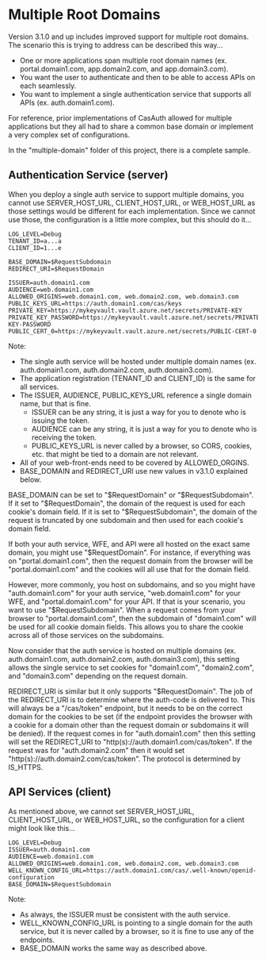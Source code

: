 # Multiple Root Domains

Version 3.1.0 and up includes improved support for multiple root domains. The scenario this is trying to address can be described this way...

-   One or more applications span multiple root domain names (ex. portal.domain1.com, app.domain2.com, and app.domain3.com).
-   You want the user to authenticate and then to be able to access APIs on each seamlessly.
-   You want to implement a single authentication service that supports all APIs (ex. auth.domain1.com).

For reference, prior implementations of CasAuth allowed for multiple applications but they all had to share a common base domain or implement a very complex set of configurations.

In the "multiple-domain" folder of this project, there is a complete sample.

## Authentication Service (server)

When you deploy a single auth service to support multiple domains, you cannot use SERVER_HOST_URL, CLIENT_HOST_URL, or WEB_HOST_URL as those settings would be different for each implementation. Since we cannot use those, the configuration is a little more complex, but this should do it...

```
LOG_LEVEL=Debug
TENANT_ID=a...a
CLIENT_ID=1...e

BASE_DOMAIN=$RequestSubdomain
REDIRECT_URI=$RequestDomain

ISSUER=auth.domain1.com
AUDIENCE=web.domain1.com
ALLOWED_ORIGINS=web.domain1.com, web.domain2.com, web.domain3.com
PUBLIC_KEYS_URL=https://auth.domain1.com/cas/keys
PRIVATE_KEY=https://mykeyvault.vault.azure.net/secrets/PRIVATE-KEY
PRIVATE_KEY_PASSWORD=https://mykeyvault.vault.azure.net/secrets/PRIVATE-KEY-PASSWORD
PUBLIC_CERT_0=https://mykeyvault.vault.azure.net/secrets/PUBLIC-CERT-0
```

Note:

-   The single auth service will be hosted under multiple domain names (ex. auth.domain1.com, auth.domain2.com, auth.domain3.com).
-   The application registration (TENANT_ID and CLIENT_ID) is the same for all services.
-   The ISSUER, AUDIENCE, PUBLIC_KEYS_URL reference a single domain name, but that is fine.
    -   ISSUER can be any string, it is just a way for you to denote who is issuing the token.
    -   AUDIENCE can be any string, it is just a way for you to denote who is receiving the token.
    -   PUBLIC_KEYS_URL is never called by a browser, so CORS, cookies, etc. that might be tied to a domain are not relevant.
-   All of your web-front-ends need to be covered by ALLOWED_ORGINS.
-   BASE_DOMAIN and REDIRECT_URI use new values in v3.1.0 explained below.

BASE_DOMAIN can be set to "$RequestDomain" or "$RequestSubdomain". If it set to "$RequestDomain", the domain of the request is used for each cookie's domain field. If it is set to "$RequestSubdomain", the domain of the request is truncated by one subdomain and then used for each cookie's domain field.

If both your auth service, WFE, and API were all hosted on the exact same domain, you might use "\$RequestDomain". For instance, if everything was on "portal.domain1.com", then the request domain from the browser will be "portal.domain1.com" and the cookies will all use that for the domain field.

However, more commonly, you host on subdomains, and so you might have "auth.domain1.com" for your auth service, "web.domain1.com" for your WFE, and "portal.domain1.com" for your API. If that is your scenario, you want to use "\$RequestSubdomain". When a request comes from your browser to "portal.domain1.com", then the subdomain of "domain1.com" will be used for all cookie domain fields. This allows you to share the cookie across all of those services on the subdomains.

Now consider that the auth service is hosted on multiple domains (ex. auth.domain1.com, auth.domain2.com, auth.domain3.com), this setting allows the single service to set cookies for "domain1.com", "domain2.com", and "domain3.com" depending on the request domain.

REDIRECT_URI is similar but it only supports "\$RequestDomain". The job of the REDIRECT_URI is to determine where the auth-code is delivered to. This will always be a "/cas/token" endpoint, but it needs to be on the correct domain for the cookies to be set (if the endpoint provides the browser with a cookie for a domain other than the request domain or subdomains it will be denied). If the request comes in for "auth.domain1.com" then this setting will set the REDIRECT_URI to "http(s)://auth.domain1.com/cas/token". If the request was for "auth.domain2.com" then it would set "http(s)://auth.domain2.com/cas/token". The protocol is determined by IS_HTTPS.

## API Services (client)

As mentioned above, we cannot set SERVER_HOST_URL, CLIENT_HOST_URL, or WEB_HOST_URL, so the configuration for a client might look like this...

```
LOG_LEVEL=Debug
ISSUER=auth.domain1.com
AUDIENCE=web.domain1.com
ALLOWED_ORIGINS=web.domain1.com, web.domain2.com, web.domain3.com
WELL_KNOWN_CONFIG_URL=https://auth.domain1.com/cas/.well-known/openid-configuration
BASE_DOMAIN=$RequestSubdomain
```

Note:

-   As always, the ISSUER must be consistent with the auth service.
-   WELL_KNOWN_CONFIG_URL is pointing to a single domain for the auth service, but it is never called by a browser, so it is fine to use any of the endpoints.
-   BASE_DOMAIN works the same way as described above.
